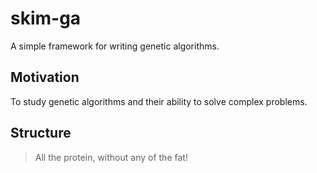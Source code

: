 skim-ga
=======

A simple framework for writing genetic algorithms.

Motivation
----------

To study genetic algorithms and their ability to solve complex problems.

Structure
---------

> All the protein, without any of the fat!

